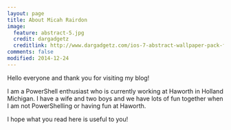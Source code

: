 ```yaml
---
layout: page
title: About Micah Rairdon
image:
  feature: abstract-5.jpg
  credit: dargadgetz
  creditlink: http://www.dargadgetz.com/ios-7-abstract-wallpaper-pack-for-iphone-5-and-ipod-touch-retina/
comments: false
modified: 2014-12-24
---
```


Hello everyone and thank you for visiting my blog!

I am a PowerShell enthusiast who is currently working at Haworth in Holland Michigan. I have a wife and two boys and we have lots of fun together when I am not PowerShelling or having fun at Haworth.

I hope what you read here is useful to you!